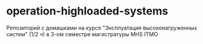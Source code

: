 # operation-highloaded-systems
Репозиторий с домашками на курсе "Эксплуатация высоконагруженных систем" (1/2 ч) в 3-ом семестре магистратуры MHS ITMO
